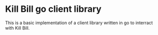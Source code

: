 # Kill Bill go client library

This is a basic implementation of a client library written in go to interract with Kill Bill.
